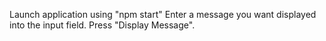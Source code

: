 Launch application using "npm start"
Enter a message you want displayed into the input field.
Press "Display Message".